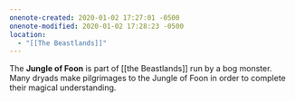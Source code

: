 ```yaml
---
onenote-created: 2020-01-02 17:27:01 -0500
onenote-modified: 2020-01-02 17:28:23 -0500
location:
  - "[[The Beastlands]]"
---
```


The **Jungle of Foon** is part of [[the Beastlands]] run by a bog monster. Many dryads make pilgrimages to the Jungle of Foon in order to complete their magical understanding.
